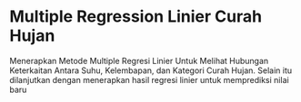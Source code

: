 # Multiple Regression Linier Curah Hujan
Menerapkan Metode Multiple Regresi Linier Untuk Melihat Hubungan Keterkaitan Antara Suhu, Kelembapan, dan Kategori Curah Hujan. Selain itu dilanjutkan dengan menerapkan hasil regresi linier untuk memprediksi nilai baru

